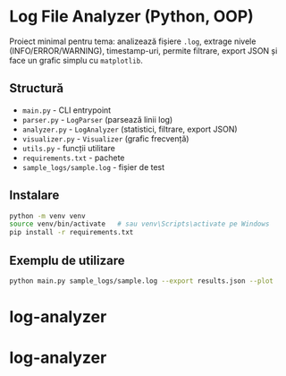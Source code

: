 # Log File Analyzer (Python, OOP)

Proiect minimal pentru tema: analizează fișiere `.log`, extrage nivele (INFO/ERROR/WARNING),
timestamp-uri, permite filtrare, export JSON și face un grafic simplu cu `matplotlib`.

## Structură
- `main.py` - CLI entrypoint
- `parser.py` - `LogParser` (parsează linii log)
- `analyzer.py` - `LogAnalyzer` (statistici, filtrare, export JSON)
- `visualizer.py` - `Visualizer` (grafic frecvență)
- `utils.py` - funcții utilitare
- `requirements.txt` - pachete
- `sample_logs/sample.log` - fișier de test

## Instalare
```bash
python -m venv venv
source venv/bin/activate   # sau venv\Scripts\activate pe Windows
pip install -r requirements.txt
```

## Exemplu de utilizare
```bash
python main.py sample_logs/sample.log --export results.json --plot
```
# log-analyzer
# log-analyzer
